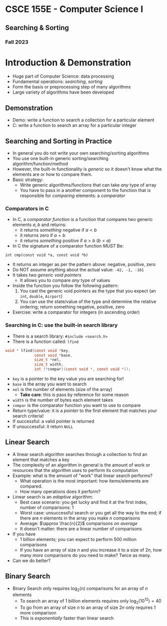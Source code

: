 
# CSCE 155E - Computer Science I
## Searching & Sorting
### Fall 2023

# Introduction & Demonstration

* Huge part of Computer Science: data processing
* Fundamental operations: *searching*, *sorting*
* Form the basis or preprocessing step of many algorithms
* Large variety of algorithms have been developed

## Demonstration

* Demo: write a function to search a collection for a particular element
* C: write a function to search an array for a particular integer

## Searching and Sorting in Practice

* In general you do not write your own searching/sorting algorithms
* You use one built-in generic sorting/searching algorithm/function/method
* However, the built-in functionality is *generic* so it doesn't know what the elements are or how to compare them.
* Basic strategy:
  * Write generic algorithms/functions that can take *any* type of array
  * You have to pass in a another component to the function that is responsible for *comparing* elements: a *comparator*

### Comparators in C

* In C, a *comparator function* is a function that compares two  generic elements $a, b$ and returns:
  * it returns *something* negative if $a < b$
  * it returns zero if $a = b$
  * it returns *something* positive if $a > b$ ($b < a$)
* In C the signature of a comparator function *MUST* Be:

`int cmp(const void *a, const void *b)`

* It returns an integer as per the pattern above: negative, positive, zero
* Do NOT assume anything about the actual value: `-42, -1, -101`
* It takes two *generic void pointers*
  * It allows you to compare *any* type of values
* Inside the function you follow the following pattern:
  1. You cast the generic void pointers as the type that you expect (an `int`, `double`, `Airport`)
  2. You can use the state/value of the type and determine the relative ordering; return something negative, positive, zero
* Exercise: write a comparator for integers (in ascending order)

### Searching in C: use the built-in search library

* There is a search library: `#include <search.h>`
* There is a function called: `lfind`
```c
void * lfind(const void *key,
             const void *base,
             size_t *nel,
             size_t width,
             int (*compar)(const void *, const void *));
```

* `key` is a pointer to the key value you are searching for!
* `base` is the array you want to search
* `nel` is the number of elements (size of the array)
  * **Take care**: this is pass by reference for some reason
* `width` is the number of bytes each element takes
* `compar` is the comparator function you want to use to compare
* Return type/value: it is a *pointer* to the first element that matches your search criteria!  
* If successful: a valid pointer is returned
* If unsuccessful: it return `NULL`

## Linear Search

* A linear search algorithm searches through a collection to find an element that matches a key
* The complexity of an algorithm in general is the amount of work or resources that the algorithm uses to perform its computation
* Example: what is the amount of "work" that linear search performs?
  * What operation is the most important: how items/elements are compared.
  * How many operations does it perform?
* Linear search is an *adaptive* algorithm:
  * Best case scenario: you get lucky and find it at the first index, number of comparisons: 1
  * Worst case: unsuccessful search or you get all the way to the end; if there are $n$ elements in the array you make $n$ comparisons
  * Average: $\approx \frac{n}{2}$ comparisons *on average*
  * It doesn't matter: there are a linear number of comparisons
* If you have
  * 1 billion elements; you can expect to perform 500 million comparisons
  * If you have an array of size $n$ and you increase it to a size of $2n$, how many *more* comparisons do you need to make? Twice as many.
* Can we do better?

## Binary Search

* Binary Search only requires $\log_2{(n)}$ comparisons for an array of $n$ elements
  * To search an array of 1 billion elements requires only $\log_2{(10^{12})} = 40$
  * To go from an array of size $n$ to an array of size $2n$ only requires 1 more comparison
  * This is *exponentially* faster than linear search


```text















```
